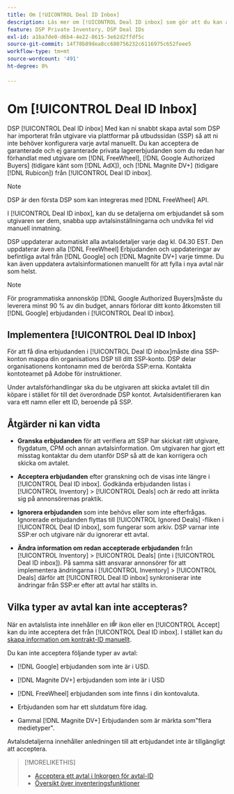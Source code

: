 ```yaml
---
title: Om [!UICONTROL Deal ID Inbox]
description: Läs mer om [!UICONTROL Deal ID inbox] som gör att du kan acceptera privata avtal som du redan har förhandlat med utgivare om [!DNL FreeWheel], [!DNL Google Authorized Buyers] (tidigare känt som [!DNL AdX]), and [!DNL Magnite DV+] (tidigare [!DNL Rubicon]).
feature: DSP Private Inventory, DSP Deal IDs
exl-id: a1ba7de0-d6b4-4e22-8615-3e62d2ffdf5c
source-git-commit: 14f78b89dea8cc680756232c6116975c652feee5
workflow-type: tm+mt
source-wordcount: '491'
ht-degree: 0%

---
```


# Om [!UICONTROL Deal ID Inbox]

DSP [!UICONTROL Deal ID inbox] Med kan ni snabbt skapa avtal som DSP har importerat från utgivare via plattformar på utbudssidan (SSP) så att ni inte behöver konfigurera varje avtal manuellt. Du kan acceptera de garanterade och ej garanterade privata lagererbjudanden som du redan har förhandlat med utgivare om [!DNL FreeWheel], [!DNL Google Authorized Buyers] (tidigare känt som [!DNL AdX]), och [!DNL Magnite DV+] (tidigare [!DNL Rubicon]) från [!UICONTROL Deal ID inbox].

>[!NOTE]
>
>DSP är den första DSP som kan integreras med [!DNL FreeWheel] API.

I [!UICONTROL Deal ID inbox], kan du se detaljerna om erbjudandet så som utgivaren ser dem, snabba upp avtalsinställningarna och undvika fel vid manuell inmatning.

<!-- 
Accepting a deal automatically pre-populates a new Deal ID record with details from the publisher, and you need to enter only the publisher [always? or just in some cases?], the media type, who can access the deal, and any attribute labels to apply to the deal so it's easy to find. [Are labels a dimension you can report on?]

For each available deal, you can review the deal details sent directly from the publisher. Some deals are grouped as proposals (packages), and you can see the individual deal details by reviewing the deal.

You can accept any available deal or move an incorrect deal to the Ignored Deals tab. You can also un-ignore deals, which moves them back to the New Deals tab so you can potentially accept them.

For each deal, you can select one publisher and one media type (Desktop Video, Mobile Video, Connected TV, Display, or Audio), and you can share the deal with specific advertisers and with all advertisers for a specific account.
 -->

DSP uppdaterar automatiskt alla avtalsdetaljer varje dag kl. 04.30 EST. Den uppdaterar även alla [!DNL FreeWheel] Erbjudanden och uppdateringar av befintliga avtal från [!DNL Google] och [!DNL Magnite DV+] varje timme. Du kan även uppdatera avtalsinformationen manuellt för att fylla i nya avtal när som helst.

<!-- MC: I'm not sure where I got the following. Is this currently true? -->
>[!NOTE]
>
>För programmatiska annonsköp [!DNL Google Authorized Buyers]måste du leverera minst 90 % av din budget, annars förlorar ditt konto åtkomsten till [!DNL Google] erbjudanden i [!UICONTROL Deal ID inbox].

## Implementera [!UICONTROL Deal ID Inbox]

För att få dina erbjudanden i [!UICONTROL Deal ID inbox]måste dina SSP-konton mappa din organisations DSP till ditt SSP-konto. DSP delar organisationens kontonamn med de berörda SSP:erna. Kontakta kontoteamet på Adobe för instruktioner.

Under avtalsförhandlingar ska du be utgivaren att skicka avtalet till din köpare i stället för till det överordnade DSP kontot. Avtalsidentifieraren kan vara ett namn eller ett ID, beroende på SSP.

## Åtgärder ni kan vidta

* **Granska erbjudanden** för att verifiera att SSP har skickat rätt utgivare, flygdatum, CPM och annan avtalsinformation. Om utgivaren har gjort ett misstag kontaktar du dem utanför DSP så att de kan korrigera och skicka om avtalet.

* **Acceptera erbjudanden** efter granskning och de visas inte längre i [!UICONTROL Deal ID inbox]. Godkända erbjudanden listas i [!UICONTROL Inventory] > [!UICONTROL Deals] och är redo att inrikta sig på annonsörernas praktik.

* **Ignorera erbjudanden** som inte behövs eller som inte efterfrågas. Ignorerade erbjudanden flyttas till [!UICONTROL Ignored Deals] -fliken i [!UICONTROL Deal ID inbox], som fungerar som arkiv. DSP varnar inte SSP:er och utgivare när du ignorerar ett avtal.

* **Ändra information om redan accepterade erbjudanden** från [!UICONTROL Inventory] > [!UICONTROL Deals] (inte i [!UICONTROL Deal ID inbox]). På samma sätt ansvarar annonsörer för att implementera ändringarna i [!UICONTROL Inventory] > [!UICONTROL Deals] därför att [!UICONTROL Deal ID inbox] synkroniserar inte ändringar från SSP:er efter att avtal har ställts in.

## Vilka typer av avtal kan inte accepteras?

När en avtalslista inte innehåller en ![Acceptera](/help/dsp/assets/accept.png) ikon eller en [!UICONTROL Accept] kan du inte acceptera det från [!UICONTROL Deal ID inbox]. I stället kan du [skapa information om kontrakt-ID manuellt](/help/dsp/inventory/deal-id-create.md).

Du kan inte acceptera följande typer av avtal:

* [!DNL Google] erbjudanden som inte är i USD.

* [!DNL Magnite DV+] erbjudanden som inte är i USD

* [!DNL FreeWheel] erbjudanden som inte finns i din kontovaluta.

* Erbjudanden som har ett slutdatum före idag.

* Gammal [!DNL Magnite DV+] Erbjudanden som är märkta som&quot;flera medietyper&quot;.

Avtalsdetaljerna innehåller anledningen till att erbjudandet inte är tillgängligt att acceptera.

>[!MORELIKETHIS]
>
>* [Acceptera ett avtal i Inkorgen för avtal-ID](deal-id-inbox-accept.md)
>* [Översikt över inventeringsfunktioner](inventory-overview.md)

